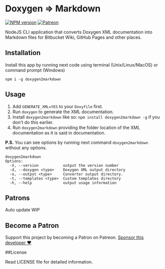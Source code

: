 # Doxygen => Markdown

[![NPM version](https://img.shields.io/node/v/doxygen2markdown)](https://npmjs.org/package/doxygen2markdown)
[![Patreon](https://img.shields.io/endpoint.svg?url=https%3A%2F%2Fshieldsio-patreon.herokuapp.com%2Fprofiler4100&style=flat&cacheSeconds=3600)](https://www.patreon.com/profiler4100)

NodeJS CLI application that converts Doxygen XML documentation into Markdown files for Bitbucket Wiki, GitHub Pages and other places.

## Installation

Install this app by running next code using terminal (Unix/Linux/MacOS) or command prompt (Windows) 

```
npm i -g doxygen2markdown 
```

## Usage

1. Add `GENERATE_XML=YES` to your `Doxyfile` first.
2. Run `doxygen` to generate the XML documentation.
3. Install `doxygen2markdown` like so: `npm install doxygen2markdown -g` if you don't do this earlier.
4. Run `doxygen2markdown` providing the folder location of the XML documentation as it is said in documentation.  

**P.S.** You can see options by running next command `doxygen2markdown` without any options.

```
doxygen2markdown
Options:
  -V, --version           output the version number
  -d, --doxygen <type>    Doxygen XML output directory
  -o, --output <type>     Converter output directory.
  -t, --templates <type>  Custom templates directory
  -h, --help              output usage information
```

## Patrons <span id="patrons"></span>

Auto update WIP

## Become a Patron

Support this project by becoming a Patron on Patreon. [Sponsor this developer ❤️](https://www.patreon.com/profiler4100)

##License

Read LICENSE file for detailed information.